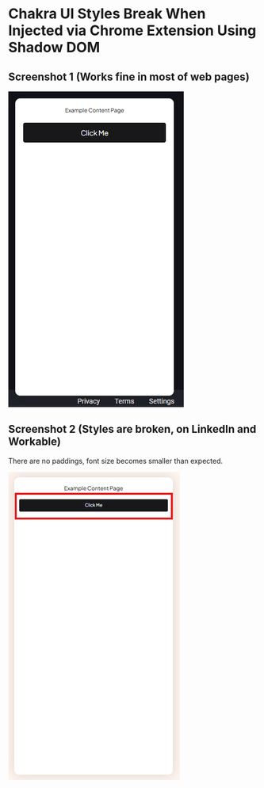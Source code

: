 # Chakra UI Styles Break When Injected via Chrome Extension Using Shadow DOM

## Screenshot 1 (Works fine in most of web pages)

<img src="public/assets/Screenshot_1.png" />

## Screenshot 2 (Styles are broken, on LinkedIn and Workable)

There are no paddings, font size becomes smaller than expected.

<img src="public/assets/Screenshot_2.png" />
